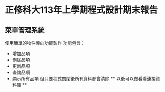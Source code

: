 # 正修科大113年上學期程式設計期末報告
## 菜單管理系統
使用簡單的物件導向功能製作
功能包含：
- 增加品項
- 刪除品項
- 更新品項 
- 查詢品項
- 顯示所有品項
但只要程式關閉後所有資料都會清除
** 以後可以做看看連接資料庫 **
